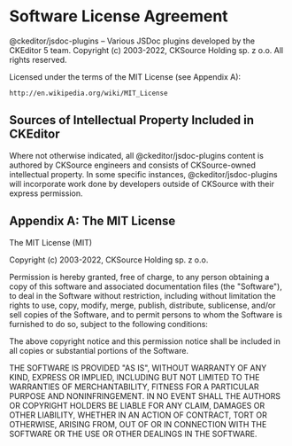 Software License Agreement
==========================

@ckeditor/jsdoc-plugins – Various JSDoc plugins developed by the CKEditor 5 team.
Copyright (c) 2003-2022, CKSource Holding sp. z o.o. All rights reserved.

Licensed under the terms of the MIT License (see Appendix A):

	http://en.wikipedia.org/wiki/MIT_License

Sources of Intellectual Property Included in CKEditor
-----------------------------------------------------

Where not otherwise indicated, all @ckeditor/jsdoc-plugins content is authored by CKSource engineers and consists of CKSource-owned intellectual property. In some specific instances, @ckeditor/jsdoc-plugins will incorporate work done by developers outside of CKSource with their express permission.

Appendix A: The MIT License
---------------------------

The MIT License (MIT)

Copyright (c) 2003-2022, CKSource Holding sp. z o.o.

Permission is hereby granted, free of charge, to any person obtaining a copy
of this software and associated documentation files (the "Software"), to deal
in the Software without restriction, including without limitation the rights
to use, copy, modify, merge, publish, distribute, sublicense, and/or sell
copies of the Software, and to permit persons to whom the Software is
furnished to do so, subject to the following conditions:

The above copyright notice and this permission notice shall be included in
all copies or substantial portions of the Software.

THE SOFTWARE IS PROVIDED "AS IS", WITHOUT WARRANTY OF ANY KIND, EXPRESS OR
IMPLIED, INCLUDING BUT NOT LIMITED TO THE WARRANTIES OF MERCHANTABILITY,
FITNESS FOR A PARTICULAR PURPOSE AND NONINFRINGEMENT. IN NO EVENT SHALL THE
AUTHORS OR COPYRIGHT HOLDERS BE LIABLE FOR ANY CLAIM, DAMAGES OR OTHER
LIABILITY, WHETHER IN AN ACTION OF CONTRACT, TORT OR OTHERWISE, ARISING FROM,
OUT OF OR IN CONNECTION WITH THE SOFTWARE OR THE USE OR OTHER DEALINGS IN
THE SOFTWARE.
